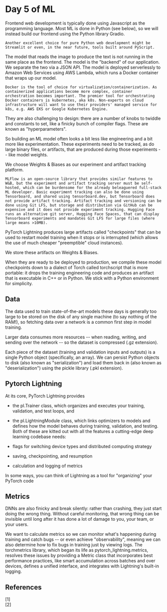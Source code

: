 # Day 5 of ML 


Frontend web development is typically done using Javascript as the programming language. Most ML is done in Python (see below), so we will instead build our frontend using the Python library Gradio.

    Another excellent choice for pure Python web development might be Streamlit or even, in the near future, tools built around PyScript.

The model that reads the image to produce the text is not running in the same place as the frontend. The model is the "backend" of our application. We separate the two via a JSON API. The model is deployed serverlessly to Amazon Web Services using AWS Lambda, which runs a Docker container that wraps up our model.

    Docker is the tool of choice for virtualization/containerization. As containerized applications become more complex, container orchestration becomes important. The premier tool for orchestrating Docker containers is kubernetes, aka k8s. Non-experts on cloud infrastructure will want to use their providers' managed service for k8s, e.g. AWS EKS or Google Kubernetes Engine.


They are also challenging to design: there are a number of knobs to twiddle and constants to set, like a finicky bunch of compiler flags. These are known as "hyperparameters".

So building an ML model often looks a bit less like engineering and a bit more like experimentation. These experiments need to be tracked, as do large binary files, or artifacts, that are produced during those experiments -- like model weights.

We choose Weights & Biases as our experiment and artifact tracking platform.

    MLFlow is an open-source library that provides similar features to W&B, but the experiment and artifact tracking server must be self-hosted, which can be burdensome for the already beleaguered full-stack ML developer. Basic experiment tracking can also be done using Tensorboard, and shared using tensorboard.dev, but Tensorboard does not provide artifact tracking. Artifact tracking and versioning can be done using Git LFS, but storage and distribution via GitHub can be expensive and it does not provide experiment tracking. Hugging Face runs an alternative git server, Hugging Face Spaces, that can display Tensorboard experiments and mandates Git LFS for large files (where large means >10MB).



PyTorch Lightning produces large artifacts called "checkpoints" that can be used to restart model training when it stops or is interrupted (which allows the use of much cheaper "preemptible" cloud instances).

We store these artifacts on Weights & Biases.

When they are ready to be deployed to production, we compile these model checkpoints down to a dialect of Torch called torchscript that is more portable: it drops the training engineering code and produces an artifact that is executable in C++ or in Python. We stick with a Python environment for simplicity.

## Data

The data used to train state-of-the-art models these days is generally too large to be stored on the disk of any single machine (to say nothing of the RAM!), so fetching data over a network is a common first step in model training.

Larger data consumes more resources -- when reading, writing, and sending over the network -- so the dataset is compressed (.gz extension).

Each piece of the dataset (training and validation inputs and outputs) is a single Python object (specifically, an array). We can persist Python objects to disk (also known as "serialization") and load them back in (also known as "deserialization") using the pickle library (.pkl extension).

## Pytorch Lightning

At its core, PyTorch Lightning provides

* the pl.Trainer class, which organizes and executes your training, validation, and test loops, and
* the pl.LightningModule class, which links optimizers to models and defines how the model behaves during training, validation, and testing.
Both of these are kitted out with all the features a cutting-edge deep learning codebase needs:

* flags for switching device types and distributed computing strategy
* saving, checkpointing, and resumption
* calculation and logging of metrics

In some ways, you can think of Lightning as a tool for "organizing" your PyTorch code

## Metrics

DNNs are also finicky and break silently: rather than crashing, they just start doing the wrong thing. Without careful monitoring, that wrong thing can be invisible until long after it has done a lot of damage to you, your team, or your users.

We want to calculate metrics so we can monitor what's happening during training and catch bugs -- or even achieve "observability", meaning we can also determine how to fix bugs in training just by viewing logs. The torchmetrics library, which began its life as pytorch_lightning.metrics, resolves these issues by providing a Metric class that incorporates best performance practices, like smart accumulation across batches and over devices, defines a unified interface, and integrates with Lightning's built-in logging.




**References**
------------
[1]  
[2] 

